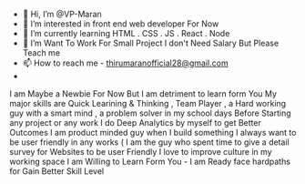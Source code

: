 - 👋 Hi, I’m @VP-Maran
- 👀 I’m interested in front end web developer For Now 
- 🌱 I’m currently learning HTML . CSS . JS . React . Node 
- 💞️ I’m Want To Work For Small Project I don't Need Salary But Please Teach me 
- 📫 How to reach me - thirumaranofficial28@gmail.com
- 
I am Maybe a Newbie For Now But I am detriment to learn form You
My major skills are Quick Learining & Thinking , Team Player , a Hard working guy with a smart mind , a problem solver in my school days
Before Starting any project or any work I do Deep Analytics by myself to get Better Outcomes
I am product minded guy when I build something I always want to be user friendly in any works ( I am the guy who spent time to give a detail survey for Websites to be user Friendly
I love to improve culture in my working space
I am Willing to Learn Form You - I am Ready face hardpaths for Gain Better Skill Level


